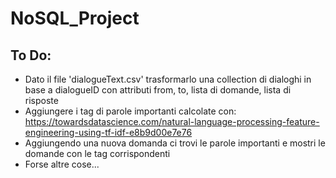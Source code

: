 # NoSQL_Project
 
## To Do:
- Dato il file 'dialogueText.csv' trasformarlo una collection di dialoghi in base a dialogueID con attributi from, to, lista di domande, lista di risposte
- Aggiungere i tag di parole importanti calcolate con: https://towardsdatascience.com/natural-language-processing-feature-engineering-using-tf-idf-e8b9d00e7e76
- Aggiungendo una nuova domanda ci trovi le parole importanti e mostri le domande con le tag corrispondenti
- Forse altre cose...
